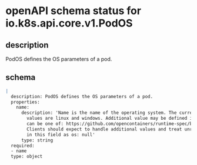 # openAPI schema status for io.k8s.api.core.v1.PodOS

## description

PodOS defines the OS parameters of a pod.

## schema

```yaml
|
  description: PodOS defines the OS parameters of a pod.
  properties:
    name:
      description: 'Name is the name of the operating system. The currently supported
        values are linux and windows. Additional value may be defined in future and
        can be one of: https://github.com/opencontainers/runtime-spec/blob/master/config.md#platform-specific-configuration
        Clients should expect to handle additional values and treat unrecognized values
        in this field as os: null'
      type: string
  required:
  - name
  type: object

```
